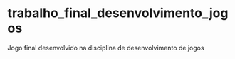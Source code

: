 # trabalho_final_desenvolvimento_jogos
Jogo final desenvolvido na disciplina de desenvolvimento de jogos
